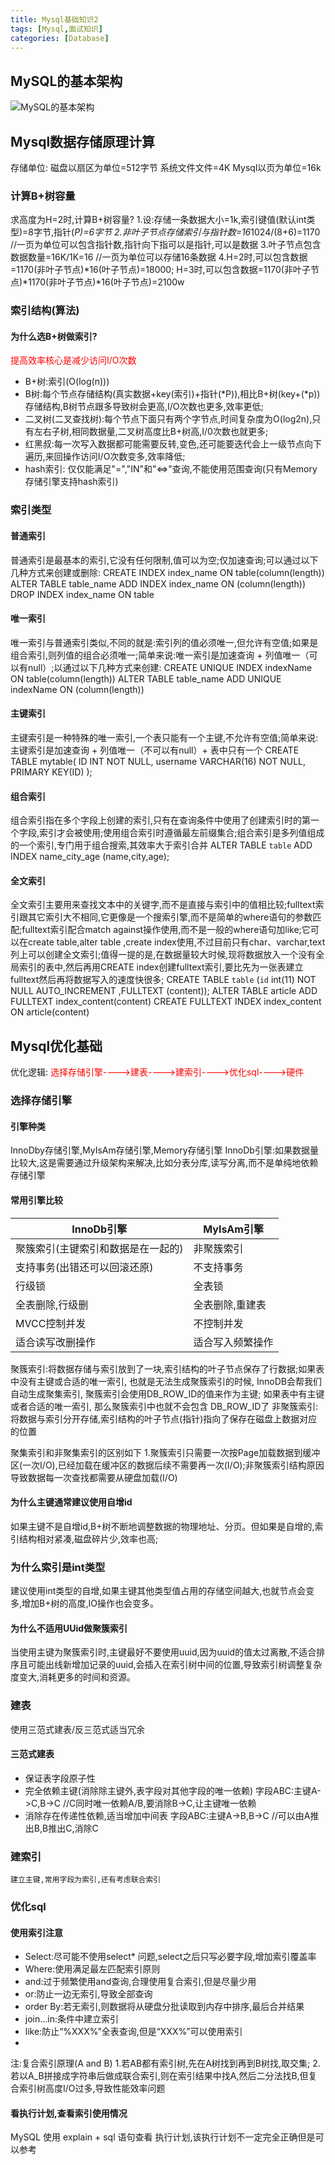 ```yaml
---
title: Mysql基础知识2
tags: [Mysql,面试知识]
categories: [Database]
---
```

## MySQL的基本架构
![MySQL的基本架构](/img/MySQL的基本架构.png "MySQL的基本架构")
## Mysql数据存储原理计算
存储单位: 磁盘以扇区为单位=512字节  系统文件文件=4K   Mysql以页为单位=16k

### 计算B+树容量
求高度为H=2时,计算B+树容量?
    1.设:存储一条数据大小=1k,索引键值(默认int类型)=8字节,指针(*P)=6字节
    2.非叶子节点存储索引与指针数=16*1024/(8+6)=1170   //一页为单位可以包含指针数,指针向下指可以是指针,可以是数据
    3.叶子节点包含数据数量=16K/1K=16     //一页为单位可以存储16条数据
    4.H=2时,可以包含数据=1170(非叶子节点)*16(叶子节点)=18000;
      H=3时,可以包含数据=1170(非叶子节点)*1170(非叶子节点)*16(叶子节点)=2100w

### 索引结构(算法)
#### 为什么选B+树做索引?
<font color='red'>提高效率核心是减少访问I/O次数</font>
* B+树:索引(O(log(n)))
* B树:每个节点存储结构(真实数据+key(索引)+指针(*P)),相比B+树(key+(*p))存储结构,B树节点跟多导致树会更高,I/O次数也更多,效率更低;
* 二叉树(二叉查找树):每个节点下面只有两个字节点,时间复杂度为O(log2n),只有左右子树,相同数据量,二叉树高度比B+树高,I/0次数也就更多;
* 红黑叔:每一次写入数据都可能需要反转,变色,还可能要迭代会上一级节点向下遍历,来回操作访问I/O次数变多,效率降低;
* hash索引: 仅仅能满足"=","IN"和"<=>"查询,不能使用范围查询(只有Memory存储引擎支持hash索引)

### 索引类型
#### 普通索引
普通索引是最基本的索引,它没有任何限制,值可以为空;仅加速查询;可以通过以下几种方式来创建或删除:
    CREATE INDEX index_name ON table(column(length))
    ALTER TABLE table_name ADD INDEX index_name ON (column(length))
    DROP INDEX index_name ON table

#### 唯一索引
唯一索引与普通索引类似,不同的就是:索引列的值必须唯一,但允许有空值;如果是组合索引,则列值的组合必须唯一;简单来说:唯一索引是加速查询 + 列值唯一（可以有null）;以通过以下几种方式来创建:
    CREATE UNIQUE INDEX indexName ON table(column(length))
    ALTER TABLE table_name ADD UNIQUE indexName ON (column(length))

#### 主键索引
主键索引是一种特殊的唯一索引,一个表只能有一个主键,不允许有空值;简单来说:主键索引是加速查询 + 列值唯一（不可以有null）+ 表中只有一个
CREATE TABLE mytable( ID INT NOT NULL, username VARCHAR(16) NOT NULL, PRIMARY KEY(ID) );

#### 组合索引
组合索引指在多个字段上创建的索引,只有在查询条件中使用了创建索引时的第一个字段,索引才会被使用;使用组合索引时遵循最左前缀集合;组合索引是多列值组成的一个索引,专门用于组合搜索,其效率大于索引合并
    ALTER TABLE `table` ADD INDEX name_city_age (name,city,age);

#### 全文索引
全文索引主要用来查找文本中的关键字,而不是直接与索引中的值相比较;fulltext索引跟其它索引大不相同,它更像是一个搜索引擎,而不是简单的where语句的参数匹配;fulltext索引配合match against操作使用,而不是一般的where语句加like;它可以在create table,alter table ,create index使用,不过目前只有char、varchar,text 列上可以创建全文索引;值得一提的是,在数据量较大时候,现将数据放入一个没有全局索引的表中,然后再用CREATE index创建fulltext索引,要比先为一张表建立fulltext然后再将数据写入的速度快很多;
    CREATE TABLE `table` (`id` int(11) NOT NULL AUTO_INCREMENT ,FULLTEXT (content));
    ALTER TABLE article ADD FULLTEXT index_content(content)
    CREATE FULLTEXT INDEX index_content ON article(content)

## Mysql优化基础
优化逻辑: <font color='red'>选择存储引擎---->建表---->建索引---->优化sql---->硬件</font>
    
### 选择存储引擎
#### 引擎种类
InnoDby存储引擎,MyIsAm存储引擎,Memory存储引擎
InnoDb引擎:如果数据量比较大,这是需要通过升级架构来解决,比如分表分库,读写分离,而不是单纯地依赖存储引擎

#### 常用引擎比较
| InnoDb引擎|MyIsAm引擎|
|-----------|------------|
|聚簇索引(主键索引和数据是在一起的)|非聚簇索引|
|支持事务(出错还可以回滚还原)|不支持事务|
|行级锁|全表锁|
|全表删除,行级删|全表删除,重建表|
|MVCC控制并发|不控制并发|
|适合读写改删操作|适合写入频繁操作|

聚簇索引:将数据存储与索引放到了一块,索引结构的叶子节点保存了行数据;如果表中没有主键或合适的唯一索引, 也就是无法生成聚簇索引的时候, InnoDB会帮我们自动生成聚集索引, 聚簇索引会使用DB_ROW_ID的值来作为主键; 如果表中有主键或者合适的唯一索引, 那么聚簇索引中也就不会包含 DB_ROW_ID了
非聚簇索引:将数据与索引分开存储,索引结构的叶子节点(指针)指向了保存在磁盘上数据对应的位置

聚集索引和非聚集索引的区别如下
1.聚簇索引只需要一次按Page加载数据到缓冲区(一次I/O),已经加载在缓冲区的数据后续不需要再一次(I/O);非聚簇索引结构原因导致数据每一次查找都需要从硬盘加载(I/O)

#### 为什么主键通常建议使用自增id
如果主键不是自增id,B+树不断地调整数据的物理地址、分页。但如果是自增的,索引结构相对紧凑,磁盘碎片少,效率也高;

### 为什么索引是int类型
建议使用int类型的自增,如果主键其他类型值占用的存储空间越大,也就节点会变多,增加B+树的高度,IO操作也会变多。

#### 为什么不适用UUid做聚簇索引
当使用主键为聚簇索引时,主键最好不要使用uuid,因为uuid的值太过离散,不适合排序且可能出线新增加记录的uuid,会插入在索引树中间的位置,导致索引树调整复杂度变大,消耗更多的时间和资源。

### 建表
使用三范式建表/反三范式适当冗余
#### 三范式建表
* 保证表字段原子性
* 完全依赖主键(消除除主键外,表字段对其他字段的唯一依赖)
    字段ABC:主键A->C,B->C //C同时唯一依赖A/B,要消除B->C,让主键唯一依赖
* 消除存在传递性依赖,适当增加中间表
    字段ABC:主键A->B,B->C //可以由A推出B,B推出C,消除C

### 建索引
    建立主键,常用字段为索引,还有考虑联合索引

### 优化sql
#### 使用索引注意
* Select:尽可能不使用select* 问题,select之后只写必要字段,增加索引覆盖率
* Where:使用满足最左匹配索引原则
* and:过于频繁使用and查询,合理使用复合索引,但是尽量少用
* or:防止一边无索引,导致全部查询
* order By:若无索引,则数据将从硬盘分批读取到内存中排序,最后合并结果
* join...in:条件中建立索引
* like:防止“%XXX%”全表查询,但是“XXX%”可以使用索引
* 
注:复合索引原理(A and B)
    1.若AB都有索引树,先在A树找到再到B树找,取交集;
    2.若以A_B拼接成字符串后做成联合索引,则在索引结果中找A,然后二分法找B,但复合索引树高度I/O过多,导致性能效率问题

#### 看执行计划,查看索引使用情况
MySQL 使用 explain + sql 语句查看 执行计划,该执行计划不一定完全正确但是可以参考


